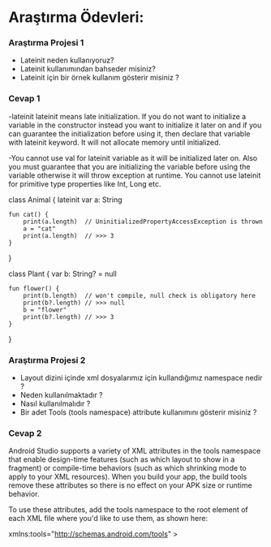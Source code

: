 # Araştırma Ödevleri:



### <a name="1"></a> Araştırma Projesi 1

- Lateinit neden kullanıyoruz?
- Lateinit kullanımından bahseder misiniz?
- Lateinit için bir örnek kullanım gösterir misiniz ?
### <a name="1"></a> Cevap 1
-lateinit
lateinit means late initialization. If you do not want to initialize a variable in the constructor instead you want to initialize it later on and if you can guarantee the initialization before using it, then declare that variable with lateinit keyword. It will not allocate memory until initialized.

-You cannot use val for lateinit variable as it will be initialized later on. Also you must guarantee that you are initializing the variable before using the variable otherwise it will throw exception at runtime. You cannot use lateinit for primitive type properties like Int, Long etc.

class Animal {
    lateinit var a: String

    fun cat() {
        print(a.length)  // UninitializedPropertyAccessException is thrown
        a = "cat"
        print(a.length)  // >>> 3
    }
}

class Plant {
    var b: String? = null

    fun flower() {
        print(b.length)  // won't compile, null check is obligatory here
        print(b?.length) // >>> null
        b = "flower"
        print(b?.length) // >>> 3
    }
}



### <a name="2"></a> Araştırma Projesi 2


- Layout dizini içinde xml dosyalarımız için kullandığımız namespace nedir ?
- Neden kullanılmaktadır ?
- Nasıl kullanılmalıdır ?
- Bir adet Tools (tools namespace) attribute kullanımını gösterir misiniz ? 

### <a name="2"></a> Cevap 2

Android Studio supports a variety of XML attributes in the tools namespace that enable design-time features (such as which layout to show in a fragment) or compile-time behaviors (such as which shrinking mode to apply to your XML resources). When you build your app, the build tools remove these attributes so there is no effect on your APK size or runtime behavior.

To use these attributes, add the tools namespace to the root element of each XML file where you'd like to use them, as shown here:  

xmlns:tools="http://schemas.android.com/tools" >


